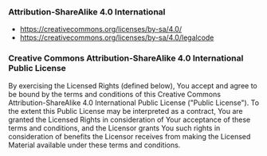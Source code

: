 ### Attribution-ShareAlike 4.0 International

* https://creativecommons.org/licenses/by-sa/4.0/
* https://creativecommons.org/licenses/by-sa/4.0/legalcode

### Creative Commons Attribution-ShareAlike 4.0 International Public License

By exercising the Licensed Rights (defined below), You accept and agree to be bound by the terms and conditions of this Creative Commons Attribution-ShareAlike 4.0 International Public License ("Public License"). To the extent this Public License may be interpreted as a contract, You are granted the Licensed Rights in consideration of Your acceptance of these terms and conditions, and the Licensor grants You such rights in consideration of benefits the Licensor receives from making the Licensed Material available under these terms and conditions.

